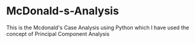 # McDonald-s-Analysis

This is the Mcdonald's Case Analysis using Python which I have used the concept of Principal Component Analysis
